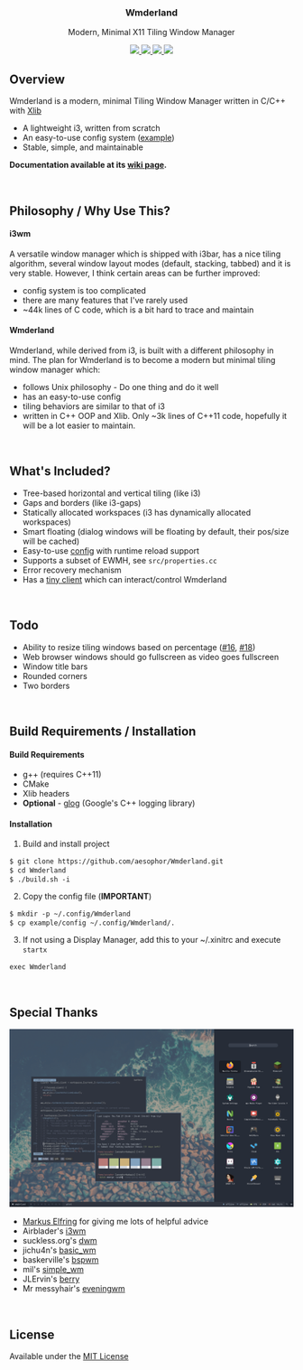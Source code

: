 <div align="center">
  
<h3>Wmderland</h3>
<p>Modern, Minimal X11 Tiling Window Manager</p>

<a href="http://hits.dwyl.io/aesophor/Wmderland">
  <img src="http://hits.dwyl.io/aesophor/Wmderland.svg">
</a>
<a href="https://github.com/aesophor/Wmderland/blob/master/LICENSE">
  <img src="https://img.shields.io/badge/license-MIT-brightgreen.svg">
 </a>
<a href="https://travis-ci.org/aesophor/Wmderland">
  <img src="https://travis-ci.org/aesophor/Wmderland.svg?branch=master">
</a>

<img src="https://github.com/aesophor/Wmderland/raw/master/.meta/tiling.png">
</div>

## Overview
Wmderland is a modern, minimal Tiling Window Manager written in C/C++ with [Xlib](https://en.wikipedia.org/wiki/Xlib)

* A lightweight i3, written from scratch
* An easy-to-use config system ([example](https://github.com/aesophor/Wmderland/blob/master/example/config))
* Stable, simple, and maintainable

**Documentation available at its [wiki page](https://github.com/aesophor/Wmderland/wiki).**

<br>

## Philosophy / Why Use This?
#### i3wm
A versatile window manager which is shipped with i3bar, has a nice tiling algorithm, several window layout modes (default, stacking, tabbed) and it is very stable. However, I think certain areas can be further improved:
* config system is too complicated
* there are many features that I've rarely used
* ~44k lines of C code, which is a bit hard to trace and maintain

#### Wmderland
Wmderland, while derived from i3, is built with a different philosophy in mind. The plan for Wmderland is to become a modern but minimal tiling window manager which:
* follows Unix philosophy - Do one thing and do it well
* has an easy-to-use config
* tiling behaviors are similar to that of i3
* written in C++ OOP and Xlib. Only ~3k lines of C++11 code, hopefully it will be a lot easier to maintain.

<br>

## What's Included?
* Tree-based horizontal and vertical tiling (like i3)
* Gaps and borders (like i3-gaps)
* Statically allocated workspaces (i3 has dynamically allocated workspaces)
* Smart floating (dialog windows will be floating by default, their pos/size will be cached)
* Easy-to-use [config](https://github.com/aesophor/Wmderland/blob/master/example/config) with runtime reload support
* Supports a subset of EWMH, see `src/properties.cc`
* Error recovery mechanism
* Has a [tiny client](https://github.com/aesophor/Wmderland/tree/master/ipc) which can interact/control Wmderland

<br>

## Todo
* Ability to resize tiling windows based on percentage ([#16](https://github.com/aesophor/Wmderland/issues/16), [#18](https://github.com/aesophor/Wmderland/issues/18))
* Web browser windows should go fullscreen as video goes fullscreen
* Window title bars
* Rounded corners
* Two borders

<br>

## Build Requirements / Installation
#### Build Requirements
* g++ (requires C++11)
* CMake
* Xlib headers
* **Optional** - [glog](https://github.com/google/glog) (Google's C++ logging library)

#### Installation
1. Build and install project
```
$ git clone https://github.com/aesophor/Wmderland.git
$ cd Wmderland
$ ./build.sh -i
```

2. Copy the config file (**IMPORTANT**)
```
$ mkdir -p ~/.config/Wmderland
$ cp example/config ~/.config/Wmderland/.
```

3. If not using a Display Manager, add this to your ~/.xinitrc and execute `startx`
```
exec Wmderland
```

<br>

## Special Thanks
![](https://github.com/aesophor/Wmderland/raw/master/.meta/floating.png)

* [Markus Elfring](https://github.com/elfring) for giving me lots of helpful advice
* Airblader's [i3wm](https://github.com/i3/i3)
* suckless.org's [dwm](https://dwm.suckless.org/)
* jichu4n's [basic_wm](https://github.com/jichu4n/basic_wm)
* baskerville's [bspwm](https://github.com/baskerville/bspwm)
* mil's [simple_wm](https://github.com/mil/simple-wm)
* JLErvin's [berry](https://github.com/JLErvin/berry)
* Mr messyhair's [eveningwm](https://gitlab.com/mrmessyhair/eveningwm/blob/master/eveningwm.c)

<br>

## License
Available under the [MIT License](https://github.com/aesophor/Wmderland/blob/master/LICENSE)
